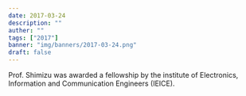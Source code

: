```yaml
---
date: 2017-03-24
description: ""
auther: ""
tags: ["2017"]
banner: "img/banners/2017-03-24.png"
draft: false
---
```

Prof. Shimizu was awarded a fellowship by the institute of Electronics, Information and Communication Engineers (IEICE).
<!--more-->
